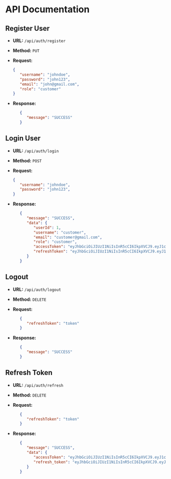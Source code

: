 # API Documentation

## Register User

- **URL:** `/api/auth/register`
- **Method:** `PUT`
- **Request:**

   ```json
   {
      "username": "johndoe",
      "password": "john123",
      "email": "john@gmail.com",
      "role": "customer"
   }

- **Response:**
   ```json
      {
         "message": "SUCCESS"
      }
   ```

## Login User

- **URL:** `/api/auth/login`
- **Method:** `POST`
- **Request:**

   ```json
   {
      "username": "johndoe",
      "password": "john123",
   }
   ```

- **Response:**
   ```json
      {
         "message": "SUCCESS",
         "data": {
            "userId": 1,
            "username": "customer",
            "email": "customer@gmail.com",
            "role": "customer",
            "accessToken": "eyJhbGciOiJIUzI1NiIsInR5cCI6IkpXVCJ9.eyJ1c2VySWQiOjIsImlhdCI6MTcwMDA4MTM5OX0.cKzz5tg91aHlwsKPvt_EeHuSm3G2pEPl0GHeuUgRbq8",
            "refreshToken": "eyJhbGciOiJIUzI1NiIsInR5cCI6IkpXVCJ9.eyJ1c2VySWQiOjIsImlhdCI6MTcwMDA4MTM5OX0._lPiWVp-LV9pZMKrIy9jOBr8pFdA4aCHLFvWQRKRc70"
         }
      }
   ```

## Logout

- **URL:** `/api/auth/logout`
- **Method:** `DELETE`
- **Request:**

   ```json
      {
         "refreshToken": "token"
      }
   ```

- **Response:**
   ```json
      {
         "message": "SUCCESS"
      }
   ```


## Refresh Token

- **URL:** `/api/auth/refresh`
- **Method:** `DELETE`
- **Request:**

   ```json
      {
         "refreshToken": "token"
      }
   ```

- **Response:**
   ```json
      {
         "message": "SUCCESS",
         "data": {
            "accessToken": "eyJhbGciOiJIUzI1NiIsInR5cCI6IkpXVCJ9.eyJ1c2VySWQiOjIsImlhdCI6MTcwMDA4MjcxMywiZXhwIjoxNzAwMDgzMzEzfQ.EDHZWmw4qf1NMN8jKMD6f3DTddjKvT43qXjmQ_mXLNE",
            "refresh_token": "eyJhbGciOiJIUzI1NiIsInR5cCI6IkpXVCJ9.eyJ1c2VySWQiOjIsImlhdCI6MTcwMDA4MjcxM30.mWhVSo3y_8ujZGYS9PSJdLcAo0aTdFmGpOkvb2zK_Bk"
         }
      }
   ```